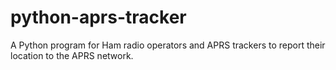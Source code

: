 # python-aprs-tracker
A Python program for Ham radio operators and APRS trackers to report their location to the APRS network. 
